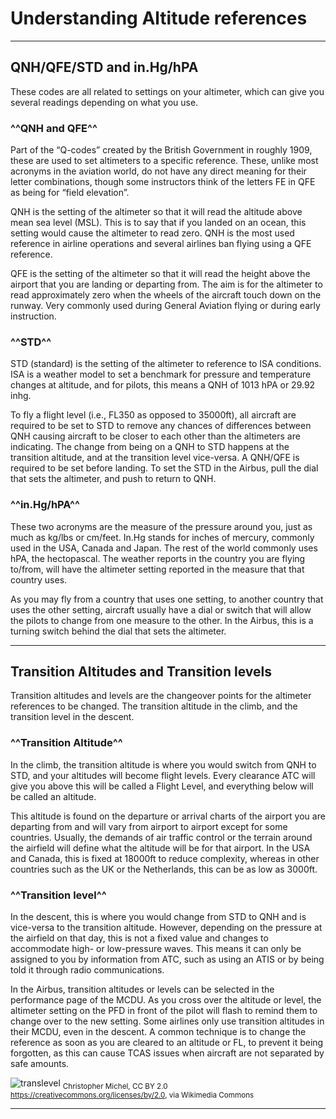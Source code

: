 # Understanding Altitude references
---

## QNH/QFE/STD and in.Hg/hPA

These codes are all related to settings on your altimeter, which can give you several readings depending on what you use.

### ^^QNH and QFE^^

Part of the “Q-codes” created by the British Government in roughly 1909, these are used to set altimeters to a specific reference. These, unlike most acronyms in the aviation world, do not have any direct meaning for their letter combinations, though some instructors think of the letters FE in QFE as being for “field elevation”.

QNH is the setting of the altimeter so that it will read the altitude above mean sea level (MSL). This is to say that if you landed on an ocean, this setting would cause the altimeter to read zero. QNH is the most used reference in airline operations and several airlines ban flying using a QFE reference.

QFE is the setting of the altimeter so that it will read the height above the airport that you are landing or departing from. The aim is for the altimeter to read approximately zero when the wheels of the aircraft touch down on the runway. Very commonly used during General Aviation flying or during early instruction.

### ^^STD^^

STD (standard) is the setting of the altimeter to reference to ISA conditions. ISA is a weather model to set a benchmark for pressure and temperature changes at altitude, and for pilots, this means a QNH of 1013 hPA or 29.92 inhg.

To fly a flight level (i.e., FL350 as opposed to 35000ft), all aircraft are required to be set to STD to remove any chances of differences between QNH causing aircraft to be closer to each other than the altimeters are indicating. The change from being on a QNH to STD happens at the transition altitude, and at the transition level vice-versa. A QNH/QFE is required to be set before landing. To set the STD in the Airbus, pull the dial that sets the altimeter, and push to return to QNH.

### ^^in.Hg/hPA^^

These two acronyms are the measure of the pressure around you, just as much as kg/lbs or cm/feet. In.Hg stands for inches of mercury, commonly used in the USA, Canada and Japan. The rest of the world commonly uses hPA, the hectopascal. The weather reports in the country you are flying to/from, will have the altimeter setting reported in the measure that that country uses.

As you may fly from a country that uses one setting, to another country that uses the other setting, aircraft usually have a dial or switch that will allow the pilots to change from one measure to the other. In the Airbus, this is a turning switch behind the dial that sets the altimeter.

***

## Transition Altitudes and Transition levels

Transition altitudes and levels are the changeover points for the altimeter references to be changed. The transition altitude in the climb, and the transition level in the descent.

### ^^Transition Altitude^^

In the climb, the transition altitude is where you would switch from QNH to STD, and your altitudes will become flight levels. Every clearance ATC will give you above this will be called a Flight Level, and everything below will be called an altitude.

This altitude is found on the departure or arrival charts of the airport you are departing from and will vary from airport to airport except for some countries. Usually, the demands of air traffic control or the terrain around the airfield will define what the altitude will be for that airport. In the USA and Canada, this is fixed at 18000ft to reduce complexity, whereas in other countries such as the UK or the Netherlands, this can be as low as 3000ft.

### ^^Transition level^^

In the descent, this is where you would change from STD to QNH and is vice-versa to the transition altitude. However, depending on the pressure at the airfield on that day, this is not a fixed value and changes to accommodate high- or low-pressure waves. This means it can only be assigned to you by information from ATC, such as using an ATIS or by being told it through radio communications.

In the Airbus, transition altitudes or levels can be selected in the performance page of the MCDU. As you cross over the altitude or level, the altimeter setting on the PFD in front of the pilot will flash to remind them to change over to the new setting. Some airlines only use transition altitudes in their MCDU, even in the descent. A common technique is to change the reference as soon as you are cleared to an altitude or FL, to prevent it being forgotten, as this can cause TCAS issues when aircraft are not separated by safe amounts.

![translevel](https://upload.wikimedia.org/wikipedia/commons/3/35/U-2_High_Flight_%2815628788597%29.jpg)
<sub> Christopher Michel, CC BY 2.0 <https://creativecommons.org/licenses/by/2.0>, via Wikimedia Commons

***
